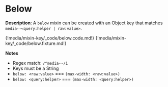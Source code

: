 # Below
<div class="te-verified"></div>

__Description__: A `below` mixin can be created with an Object key that matches `media--<query:helper | raw:value>`.

{!media/mixin-key/_code/below.code.md!}
{!media/mixin-key/_code/below.fixture.md!}

__Notes__

+ Regex match: `/^media--/i`
+ Keys must be a String
+ `below: <raw:value>` <span data-nbsp="3"></span> === <span data-nbsp="3"></span> `(max-width: <raw:value>)`
+ `below: <query:helper>` <span data-nbsp="3"></span> === <span data-nbsp="3"></span> `(max-width: <query:helper>)`


<div class="end"></div>

